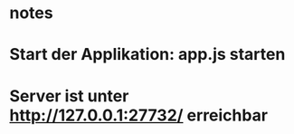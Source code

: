 # notes

# Start der Applikation: app.js starten

# Server ist unter http://127.0.0.1:27732/ erreichbar

